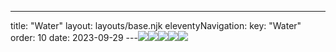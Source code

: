 ---
title: "Water"
layout: layouts/base.njk
eleventyNavigation:
  key: "Water"
  order: 10
date: 2023-09-29
---![](https://s3.eu-west-1.amazonaws.com/jessicaakerman.com/MHeiderich-Southbound01-2500x1875.jpg)![](https://s3.eu-west-1.amazonaws.com/jessicaakerman.com/MHeiderich-ReflexionenEins023.jpg)![](https://s3.eu-west-1.amazonaws.com/jessicaakerman.com/MHeiderich_ReflexionenZwei-08.jpg)![](https://s3.eu-west-1.amazonaws.com/jessicaakerman.com/MatthiasHeiderich-SpektrumZwei023.jpg)![](https://s3.eu-west-1.amazonaws.com/jessicaakerman.com/MatthiasHeiderich-SpektrumZwei022.jpg)